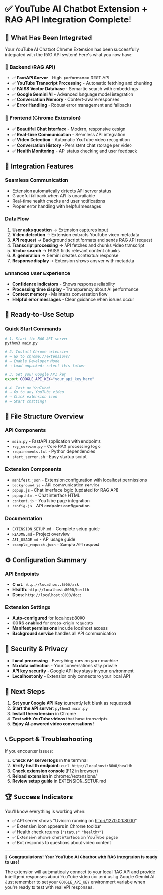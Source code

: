 # ✅ YouTube AI Chatbot Extension + RAG API Integration Complete!

## 🎉 What Has Been Integrated

Your YouTube AI Chatbot Chrome Extension has been successfully integrated with the RAG API system! Here's what you now have:

### 🔧 **Backend (RAG API)**
- ✅ **FastAPI Server** - High-performance REST API
- ✅ **YouTube Transcript Processing** - Automatic fetching and chunking
- ✅ **FAISS Vector Database** - Semantic search with embeddings
- ✅ **Google Gemini AI** - Advanced language model integration
- ✅ **Conversation Memory** - Context-aware responses
- ✅ **Error Handling** - Robust error management and fallbacks

### 🎨 **Frontend (Chrome Extension)**
- ✅ **Beautiful Chat Interface** - Modern, responsive design
- ✅ **Real-time Communication** - Seamless API integration
- ✅ **Video Detection** - Automatic YouTube video recognition
- ✅ **Conversation History** - Persistent chat storage per video
- ✅ **Health Monitoring** - API status checking and user feedback

## 🔗 **Integration Features**

### **Seamless Communication**
- Extension automatically detects API server status
- Graceful fallback when API is unavailable
- Real-time health checks and user notifications
- Proper error handling with helpful messages

### **Data Flow**
1. **User asks question** → Extension captures input
2. **Video detection** → Extension extracts YouTube video metadata
3. **API request** → Background script formats and sends RAG API request
4. **Transcript processing** → API fetches and chunks video transcript
5. **Vector search** → FAISS finds relevant content chunks
6. **AI generation** → Gemini creates contextual response
7. **Response display** → Extension shows answer with metadata

### **Enhanced User Experience**
- **Confidence indicators** - Shows response reliability
- **Processing time display** - Transparency about AI performance
- **Context memory** - Maintains conversation flow
- **Helpful error messages** - Clear guidance when issues occur

## 🚀 **Ready-to-Use Setup**

### **Quick Start Commands**
```bash
# 1. Start the RAG API server
python3 main.py

# 2. Install Chrome extension
# → Go to chrome://extensions/
# → Enable Developer Mode
# → Load unpacked: select this folder

# 3. Set your Google API key
export GOOGLE_API_KEY="your_api_key_here"

# 4. Test on YouTube!
# → Go to any YouTube video
# → Click extension icon
# → Start chatting!
```

## 📁 **File Structure Overview**

### **API Components**
- `main.py` - FastAPI application with endpoints
- `rag_service.py` - Core RAG processing logic
- `requirements.txt` - Python dependencies
- `start_server.sh` - Easy startup script

### **Extension Components**
- `manifest.json` - Extension configuration with localhost permissions
- `background.js` - API communication service
- `popup.js` - Chat interface logic (updated for RAG API)
- `popup.html` - Chat interface HTML
- `content.js` - YouTube page integration
- `config.js` - API endpoint configuration

### **Documentation**
- `EXTENSION_SETUP.md` - Complete setup guide
- `README.md` - Project overview
- `API_USAGE.md` - API usage guide
- `example_request.json` - Sample API request

## ⚙️ **Configuration Summary**

### **API Endpoints**
- **Chat**: `http://localhost:8000/ask`
- **Health**: `http://localhost:8000/health`
- **Docs**: `http://localhost:8000/docs`

### **Extension Settings**
- **Auto-configured** for localhost:8000
- **CORS enabled** for cross-origin requests
- **Manifest permissions** include localhost access
- **Background service** handles all API communication

## 🔐 **Security & Privacy**

- **Local processing** - Everything runs on your machine
- **No data collection** - Your conversations stay private
- **API key security** - Google API key stays in your environment
- **Localhost only** - Extension only connects to your local API

## 🎯 **Next Steps**

1. **Set your Google API Key** (currently left blank as requested)
2. **Start the API server**: `python3 main.py`
3. **Install the extension** in Chrome
4. **Test with YouTube videos** that have transcripts
5. **Enjoy AI-powered video conversations!**

## 📞 **Support & Troubleshooting**

If you encounter issues:

1. **Check API server logs** in the terminal
2. **Verify health endpoint**: `curl http://localhost:8000/health`
3. **Check extension console** (F12 in browser)
4. **Reload extension** in chrome://extensions/
5. **Review setup guide** in EXTENSION_SETUP.md

## 🏆 **Success Indicators**

You'll know everything is working when:
- ✅ API server shows "Uvicorn running on http://127.0.0.1:8000"
- ✅ Extension icon appears in Chrome toolbar
- ✅ Health check returns `{"status":"healthy"}`
- ✅ Extension shows chat interface on YouTube pages
- ✅ Bot responds to questions about video content

---

**🎉 Congratulations! Your YouTube AI Chatbot with RAG integration is ready to use!** 

The extension will automatically connect to your local RAG API and provide intelligent responses about YouTube video content using Google Gemini AI. Just remember to set your `GOOGLE_API_KEY` environment variable when you're ready to test with real API responses.